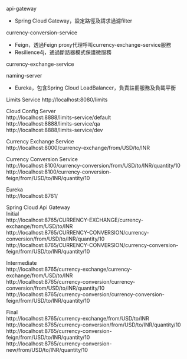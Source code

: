 api-gateway

- Spring Cloud Gateway，設定路徑及請求過濾filter

currency-conversion-service

- Feign，透過Feign proxy代理呼叫currency-exchange-service服務
- Resilience4j，通過斷路器模式保護微服務

currency-exchange-service

naming-server

- Eureka，包含Spring Cloud LoadBalancer，負責註冊服務及負載平衡  
  
  
Limits Service
  http://localhost:8080/limits  
  
Cloud Config Server  
  http://localhost:8888/limits-service/default  
  http://localhost:8888/limits-service/qa  
  http://localhost:8888/limits-service/dev  
  
Currency Exchange Service  
  http://localhost:8000/currency-exchange/from/USD/to/INR  
    
Currency Conversion Service  
  http://localhost:8100/currency-conversion/from/USD/to/INR/quantity/10  
  http://localhost:8100/currency-conversion-feign/from/USD/to/INR/quantity/10  

Eureka  
  http://localhost:8761/  
  
Spring Cloud Api Gateway  
Initial  
  http://localhost:8765/CURRENCY-EXCHANGE/currency-exchange/from/USD/to/INR  
  http://localhost:8765/CURRENCY-CONVERSION/currency-conversion/from/USD/to/INR/quantity/10  
  http://localhost:8765/CURRENCY-CONVERSION/currency-conversion-feign/from/USD/to/INR/quantity/10  
  
Intermediate  
  http://localhost:8765/currency-exchange/currency-exchange/from/USD/to/INR  
  http://localhost:8765/currency-conversion/currency-conversion/from/USD/to/INR/quantity/10  
  http://localhost:8765/currency-conversion/currency-conversion-feign/from/USD/to/INR/quantity/10  
  
Final  
  http://localhost:8765/currency-exchange/from/USD/to/INR  
  http://localhost:8765/currency-conversion/from/USD/to/INR/quantity/10  
  http://localhost:8765/currency-conversion-feign/from/USD/to/INR/quantity/10  
  http://localhost:8765/currency-conversion-new/from/USD/to/INR/quantity/10  
